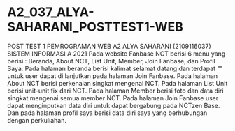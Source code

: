 # A2_037_ALYA-SAHARANI_POSTTEST1-WEB
POST TEST 1 PEMROGRAMAN WEB A2 ALYA SAHARANI (2109116037) SISTEM INFORMASI A 2021
Pada website Fanbase NCT berisi 6 menu yang berisi : Beranda, About NCT, List Unit, Member, Join Fanbase, dan Profil Saya.
Pada halaman beranda berisi kalimat selamat datang dan terdapat "" untuk user dapat di lanjutkan pada halaman Join Fanbase.
Pada halaman About NCT berisi perkenalan singkat mengenai NCT.
Pada halaman List Unit berisi unit-unit fix dari NCT.
Pada halaman Member berisi foto dan data diri singkat mengenai semua member NCT.
Pada halaman Join Fanbase user dapat menginputkan data diri untuk dapat bergabung pada NCTzen Base.
Dan pada halaman profil saya berisi data diri saya yang berhubungan dengan perkuliahan.
